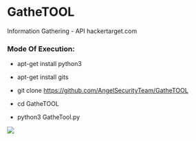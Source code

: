 # GatheTOOL
 Information Gathering - API hackertarget.com
 
<h3> Mode Of Execution: </h3>

* apt-get install python3

* apt-get install gits

* git clone https://github.com/AngelSecurityTeam/GatheTOOL

* cd GatheTOOL

* python3 GatheTool.py

<img src="https://github.com/AngelSecurityTeam/GatheTOOL/blob/master/InfoToolFOTO.png">
